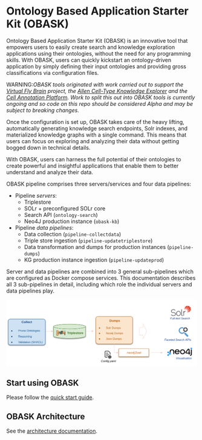 # Ontology Based Application Starter Kit (OBASK)

Ontology Based Application Starter Kit (OBASK) is an innovative tool that empowers users to easily create search and knowledge exploration applications using their ontologies, without the need for any programming skills. With OBASK, users can quickly kickstart an ontology-driven application by simply defining their input ontologies and providing gross classifications via configuration files.

WARNING:_OBASK tools originated with work carried out to support the [Virtual Fly Brain](virtualflybrain.org) project, the [Allen Cell-Type Knowledge Explorer](https://knowledge.brain-map.org/celltypes) and the [Cell Annotation Platform](celltype.info). Work to split this out into OBASK tools is currently ongoing and so code on this repo should be considered Alpha and may be subject to breaking changes._

Once the configuration is set up, OBASK takes care of the heavy lifting, automatically generating knowledge search endpoints, Solr indexes, and materialized knowledge graphs with a single command. This means that users can focus on exploring and analyzing their data without getting bogged down in technical details.

With OBASK, users can harness the full potential of their ontologies to create powerful and insightful applications that enable them to better understand and analyze their data.

OBASK pipeline comprises three servers/services and four data pipelines:

- Pipeline _servers_:
  - Triplestore
  - SOLr + preconfigured SOLr core
  - Search API (`ontology-search`)
  - Neo4J production instance (`obask-kb`)
- Pipeline _data pipelines_:
  - Data collection (`pipeline-collectdata`)
  - Triple store ingestion (`pipeline-updatetriplestore`)
  - Data transformation and dumps for production instances (`pipeline-dumps`)
  - KG production instance ingestion (`pipeline-updateprod`)

Server and data pipelines are combined into 3 general sub-pipelines which are configured as Docker compose services. This documentation describes all 3 sub-pipelines in detail, including which role the individual servers and data pipelines play.

![Pipeline Overview](docs/pipeline-overview.png)

## Start using OBASK

Please follow the [quick start guide](https://obasktools.github.io/obask/quick_start/).

## OBASK Architecture

See the [architecture documentation](https://obasktools.github.io/obask/architecture/).



